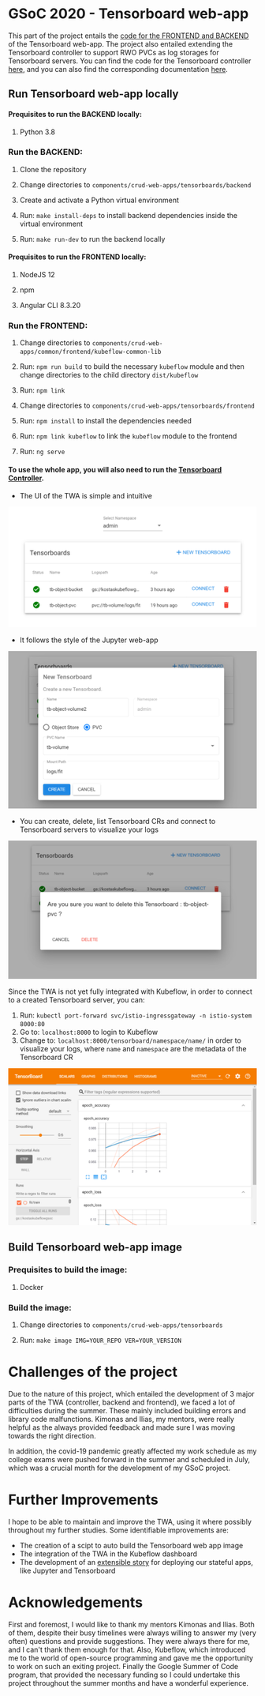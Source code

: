 # GSoC 2020 - Tensorboard web-app

This part of the project entails the [code for the FRONTEND and BACKEND](https://github.com/kubeflow/kubeflow/tree/master/components/crud-web-apps/tensorboards) of the Tensorboard web-app. The project also entailed extending the Tensorboard controller to support RWO PVCs as log storages for Tensorboard servers. You can find the code for the Tensorboard controller [here](https://github.com/kubeflow/kubeflow/tree/master/components/tensorboard-controller), and you can also find the corresponding documentation [here](https://github.com/kubeflow/kubeflow/blob/master/components/tensorboard-controller/README.md).


## Run Tensorboard web-app locally

#### Prequisites to run the BACKEND locally:

1. Python 3.8

### Run the BACKEND:

1. Clone the repository 

2. Change directories to `components/crud-web-apps/tensorboards/backend`

3. Create and activate a Python virtual environment

3. Run: `make install-deps` to install backend dependencies inside the virtual environment

4. Run: `make run-dev` to run the backend locally

#### Prequisites to run the FRONTEND locally:

1. NodeJS 12

2. npm

3. Angular CLI 8.3.20

### Run the FRONTEND:

1. Change directories to `components/crud-web-apps/common/frontend/kubeflow-common-lib`

2. Run: `npm run build` το build the necessary `kubeflow` module and then change directories to the child directory `dist/kubeflow`

3. Run: `npm link` 

4. Change directories to `components/crud-web-apps/tensorboards/frontend`

5. Run: `npm install` to install the dependencies needed

6. Run: `npm link kubeflow` to link the `kubeflow` module to the frontend

7. Run: `ng serve`

#### To use the whole app, you will also need to run the [Tensorboard Controller](https://github.com/kubeflow/kubeflow/blob/master/components/tensorboard-controller/README.md).

- The UI of the TWA is simple and intuitive

![Index Page](https://github.com/kandrio98/kubeflow/blob/pictures-branch/components/crud-web-apps/tensorboards/pictures/index_page.png?raw=true)

- It follows the style of the Jupyter web-app

![Create Form](https://github.com/kandrio98/kubeflow/blob/pictures-branch/components/crud-web-apps/tensorboards/pictures/create_tensorboard_form.png?raw=true)
- You can create, delete, list Tensorboard CRs and connect to Tensorboard servers to visualize your logs

![Delete Tensorboard](https://github.com/kandrio98/kubeflow/blob/pictures-branch/components/crud-web-apps/tensorboards/pictures/delete_tensorboard_dialog.png?raw=true)

Since the TWA is not yet fully integrated with Kubeflow, in order to connect to a created Tensorboard server, you can:
1. Run: `kubectl port-forward svc/istio-ingressgateway -n istio-system 8000:80`
2. Go to: `localhost:8000` to login to Kubeflow
3. Change to: `localhost:8000/tensorboard/namespace/name/` in order to visualize your logs, where `name` and `namespace` are the metadata of the Tensorboard CR

![Tensorboard Server](https://github.com/kandrio98/kubeflow/blob/pictures-branch/components/crud-web-apps/tensorboards/pictures/tensorboard_server.png?raw=true)

## Build Tensorboard web-app image

### Prequisites to build the image:

1. Docker

### Build the image:

1. Change directories to `components/crud-web-apps/tensorboards`

2. Run: `make image IMG=YOUR_REPO VER=YOUR_VERSION`

# Challenges of the project

Due to the nature of this project, which entailed the development of 3 major parts of the TWA (controller, backend and frontend), we faced a lot of difficulties during the summer. These mainly included building errors and library code malfunctions. Kimonas and Ilias, my mentors, were really helpful as the always provided feedback and made sure I was moving towards the right direction.

In addition, the covid-19 pandemic greatly affected my work schedule as my college exams were pushed forward in the summer and scheduled in July, which was a crucial month for the development of my GSoC project.

# Further Improvements

I hope to be able to maintain and improve the TWA, using it where possibly throughout my further studies. Some identifiable improvements are:

- The creation of a scipt to auto build the Tensorboard web app image
- The integration of the TWA in the Kubeflow dashboard
- The development of an [extensible story](https://github.com/kubeflow/kubeflow/issues/3578#issuecomment-655724933) for deploying our stateful apps, like Jupyter and Tensorboard

# Acknowledgements

First and foremost, I would like to thank my mentors Kimonas and Ilias. Both of them, despite their busy timelines were always willing to answer my (very often) questions and provide suggestions. They were always there for me, and I can't thank them enough for that. Also, Kubeflow, which introduced me to the world of open-source programming and gave me the opportunity to work on such an exiting project. Finally the Google Summer of Code program, that provided the necessary funding so I could undertake this project throughout the summer months and have a wonderful experience. 
